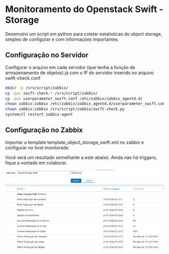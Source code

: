 # Monitoramento do Openstack Swift - Storage

Desenvolvi um script em python para coletar estatisticas do object storage, simples de configurar e com informações importantes.

## Configuração no Servidor

Configurar o arquivo em cada servidor (que tenha a função de armazenamento de objetos) já com o IP do servidor inserido no arquivo swift-check.conf

```sh
mkdir -p /srv/script/zabbix/
cp -pav swift-check.* /srv/script/zabbix/
cp -pav userparameter_swift.conf /etc/zabbix/zabbix_agentd.d/
chown zabbix:zabbix /etc/zabbix/zabbix_agentd.d/userparameter_swift.conf
chown zabbix:zabbix /srv/script/zabbix/swift-check.py
systemctl restart zabbix-agent
```


## Configuração no Zabbix

Importar o template template_object_storage_swift.xml no zabbix e configurar no host monitorado

Você verá um resultado semelhante a este abaixo. 
Ainda não há triggers, fique a vontade em colaborar.

![](Screenshot_20190516_152102.png?raw=true)

